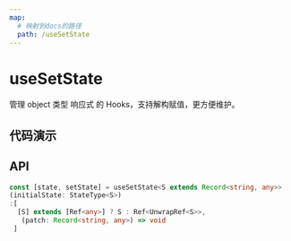 ```yaml
---
map:
  # 映射到docs的路径
  path: /useSetState
---
```


# useSetState

管理 object 类型 响应式 的 Hooks，支持解构赋值，更方便维护。

## 代码演示

<demo src="useSetState/demo.vue"
  language="vue"
  title="基本用法"
  desc=""> </demo>

## API

```typescript
const [state, setState] = useSetState<S extends Record<string, any>>
(initialState: StateType<S>)
:[
  [S] extends [Ref<any>] ? S : Ref<UnwrapRef<S>>,
   (patch: Record<string, any>) => void
 ]
```
